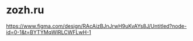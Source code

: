 # zozh.ru
https://www.figma.com/design/RAcAizBJnJrwH9uKvAYs8J/Untitled?node-id=0-1&t=BYTYMqWIRLCWFLwH-1
